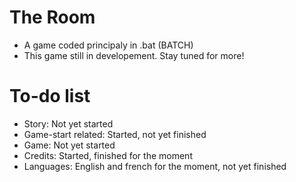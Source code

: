 # The Room
 - A game coded principaly in .bat (BATCH)
 - This game still in developement. Stay tuned for more!

# To-do list
 - Story: Not yet started
 - Game-start related: Started, not yet finished
 - Game: Not yet started
 - Credits: Started, finished for the moment
 - Languages: English and french for the moment, not yet finished
